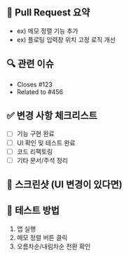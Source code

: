 ## 📌 Pull Request 요약

<!-- 이 PR에서 변경된 핵심 내용을 간단히 작성해주세요 -->
- ex) 메모 정렬 기능 추가
- ex) 플로팅 입력창 위치 고정 로직 개선

## 🔍 관련 이슈

<!-- 이 PR과 연결된 이슈 번호를 명시하세요 -->
- Closes #123
- Related to #456

## ✅ 변경 사항 체크리스트

- [ ] 기능 구현 완료
- [ ] UI 확인 및 테스트 완료
- [ ] 코드 리팩토링
- [ ] 기타 문서/주석 정리

## 📸 스크린샷 (UI 변경이 있다면)

<!-- 변경된 UI가 있다면 여기에 이미지 추가 -->

## 🧪 테스트 방법

<!-- 주요 테스트 시나리오를 작성해주세요 -->
1. 앱 실행
2. 메모 정렬 버튼 클릭
3. 오름차순/내림차순 전환 확인
